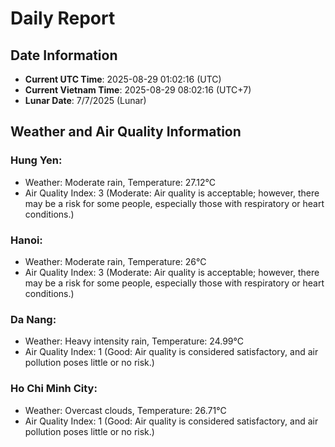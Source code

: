 # Daily Report
## Date Information
- **Current UTC Time**: 2025-08-29 01:02:16 (UTC)
- **Current Vietnam Time**: 2025-08-29 08:02:16 (UTC+7)
- **Lunar Date**: 7/7/2025 (Lunar)

## Weather and Air Quality Information

### Hung Yen:
- Weather: Moderate rain, Temperature: 27.12°C
- Air Quality Index: 3 (Moderate: Air quality is acceptable; however, there may be a risk for some people, especially those with respiratory or heart conditions.)

### Hanoi:
- Weather: Moderate rain, Temperature: 26°C
- Air Quality Index: 3 (Moderate: Air quality is acceptable; however, there may be a risk for some people, especially those with respiratory or heart conditions.)

### Da Nang:
- Weather: Heavy intensity rain, Temperature: 24.99°C
- Air Quality Index: 1 (Good: Air quality is considered satisfactory, and air pollution poses little or no risk.)

### Ho Chi Minh City:
- Weather: Overcast clouds, Temperature: 26.71°C
- Air Quality Index: 1 (Good: Air quality is considered satisfactory, and air pollution poses little or no risk.)
